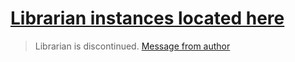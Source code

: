 # [Librarian instances located here](https://github.com/NoPlagiarism/frontend-instances-list/tree/master/instances/odysee/librarian)
> Librarian is discontinued. [Message from author](https://bcow.xyz/posts/archiving-librarian/)
